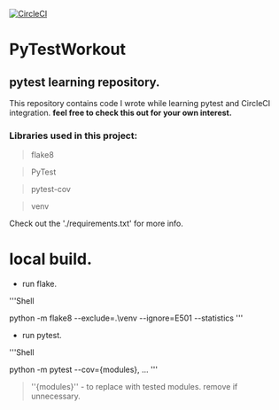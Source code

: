 [![CircleCI](https://circleci.com/gh/aguilarjose11/PyTestWorkout/tree/master.svg?style=svg)](https://circleci.com/gh/aguilarjose11/PyTestWorkout/tree/master)

PyTestWorkout
==============

pytest learning repository.
----------------------------

This repository contains code I wrote while learning pytest and CircleCI integration. __feel free to check this out for your own interest.__

### Libraries used in this project:

> flake8

> PyTest

> pytest-cov

> venv

Check out the './requirements.txt' for more info.

# local build.

* run flake.


'''Shell

python -m flake8 --exclude=.\venv --ignore=E501 --statistics
'''

* run pytest.

'''Shell

python -m pytest --cov={modules}, ...
'''
> ''{modules}'' - to replace with tested modules. remove if unnecessary.
